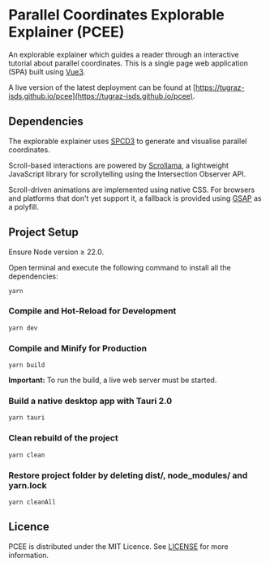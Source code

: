 # Parallel Coordinates Explorable Explainer (PCEE)

An explorable explainer which guides a reader through an interactive tutorial about parallel coordinates.
This is a single page web application (SPA) built using [Vue3](https://vuejs.org/).

A live version of the latest deployment can be found at
[https://tugraz-isds.github.io/pcee](https://tugraz-isds.github.io/pcee).

## Dependencies

The explorable explainer uses [SPCD3](https://github.com/tugraz-isds/spcd3) to generate and
visualise parallel coordinates.

Scroll-based interactions are powered by [Scrollama](https://github.com/russellsamora/scrollama),
a lightweight JavaScript library for scrollytelling using the Intersection Observer API.

Scroll-driven animations are implemented using native CSS.
For browsers and platforms that don't yet support it, a fallback is provided
using [GSAP](https://github.com/greensock/GSAP) as a polyfill.

## Project Setup

Ensure Node version ≥ 22.0.

Open terminal and execute the following command to install all the dependencies:

```
yarn
```

### Compile and Hot-Reload for Development

```
yarn dev
```

### Compile and Minify for Production

```
yarn build
```

**Important:** To run the build, a live web server must be started.

### Build a native desktop app with Tauri 2.0

```
yarn tauri
```

### Clean rebuild of the project

```
yarn clean
```

### Restore project folder by deleting dist/, node_modules/ and yarn.lock

```
yarn cleanAll
```

## Licence

PCEE is distributed under the MIT Licence. See [LICENSE](LICENSE) for
more information.